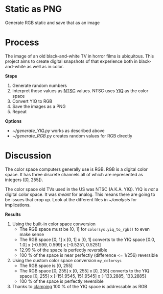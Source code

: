 # Static as PNG

Generate RGB static and save that as an image

# Process

The image of an old black-and-white TV in horror films is ubiquitous.
This project aims to create digital snapshots of that experience both in black-and-white as well as in color. 

**Steps**

1. Generate random numbers
2. Interpret those values as [NTSC](https://en.wikipedia.org/wiki/NTSC) values.
   NTSC uses [YIQ](https://en.wikipedia.org/wiki/YIQ) as the color space
3. Convert YIQ to RGB
4. Save the images as a PNG
5. Repeat

**Options**

* _~/generate_YIQ.py_ works as described above
* _~/generate_RGB.py_ creates random values for RGB directly

# Discussion

The color space computers generally use is RGB.
RGB is a digital color space.
It has three discrete channels all of which are represented as integers ([0, 255]).

The color space old TVs used in the US was NTSC (A.K.A. YIQ).
YIQ is _not_ a digital color space.
It was _meant_ for analog.
This means there are going to be issues that crop up.
Look at the different files in _~/analysis_ for implications.

**Results**

1. Using the built-in color space conversion
   * The RGB space must be [0, 1] for `colorsys.yiq_to_rgb()` to even make sense
   * The RGB space [0, 1] x [0, 1] x [0, 1] converts to the YIQ space [0.0, 1.0] x [-0.599, 0.599] x [-0.5251, 0.5251]
   * 12.99 % of the space is perfectly reversible
   * 100 % of the space is near perfectly (difference <= 1/256) reversible
2. Using the custom color space conversion `my_colorsys`
   * The RGB space is [0, 255]
   * The RGB space [0, 255] x [0, 255] x [0, 255] converts to the YIQ space [0, 255] x [-151.9545, 151.9545] x [-133.2885, 133.2885]
   * 100 % of the space is perfectly reversible
3. Thanks to [clamping](https://en.wikipedia.org/wiki/Clamping_(graphics)) 100 % of the YIQ space is addressable as RGB
